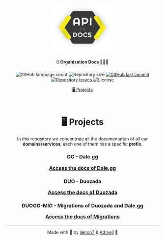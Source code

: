 <h1 align="center">
    <img alt="DaleggDocs" title="#delicinhas" src=".github/docs-logo.png" width="200px" />
</h1>

<h4 align="center">
  🀄️ Organization Docs 👨🏻‍🚀
</h4>
<p align="center">
  <img alt="GitHub language count" src="https://img.shields.io/github/languages/count/Dale-gg/docs?style=for-the-badge&logo=appveyor">

  <img alt="Repository size" src="https://img.shields.io/github/repo-size/Dale-gg/docs?style=for-the-badge&logo=appveyor">
  
  <a href="https://github.com/Dale-gg/docs/commits/master">
    <img alt="GitHub last commit" src="https://img.shields.io/github/last-commit/Dale-gg/docs?style=for-the-badge&logo=appveyor">
  </a>

  <a href="https://github.com/Dale-gg/docs/issues">
    <img alt="Repository issues" src="https://img.shields.io/github/issues/Dale-gg/docs?style=for-the-badge&logo=appveyor">
  </a>

  <img alt="License" src="https://img.shields.io/badge/license-MIT-brightgreen?style=for-the-badge&logo=appveyor">
</p>

<p align="center">
  <a href="#projects">🖥 Projects</a>
</p>

<br>

<h1 id="projects" align="center">
    🖥 Projects
</h1>

<p align="center">
    In this repository we concentrate all the documentation of all our <b>domains/services</b>, each one of them has a specific <b>prefix</b>.
</p>

<h3 align="center">
    GG - Dale.gg

  <p align="center">
    <a href="https://github.com/Dale-gg/docs/tree/master/GG">Access the docs of Dale.gg</a>
  </p>
</h3>

<h3 align="center">
    DUO - Duozada

  <p align="center">
    <a href="https://github.com/Dale-gg/docs/tree/master/DUO">Access the docs of Duozada</a>
  </p>
</h3>

<h3 align="center">
    DUOGG-MIG - Migrations of Duozada and Dale.gg

  <p align="center">
    <a href="https://github.com/Dale-gg/docs/tree/master/DUOGG-MIG">Access the docs of Migrations</a>
  </p>
</h3>

---

<p align="center">
    Made with 🖤 by <a href="https://github.com/jlenon7">jlenon7</a> & <a href="https://github.com/adryell">Adryell</a> 👋
</p>
